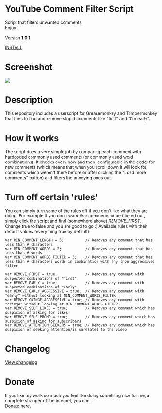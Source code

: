 # YouTube Comment Filter Script
Script that filters unwanted comments.
<BR/>
Enjoy.
<BR/><BR/>
Version <strong>1.0.1</strong>

<A HREF="https://github.com/TomONeill/youtube-comment-filter-script/raw/master/yt-comment-filter-latest.user.js">INSTALL</A>

# Screenshot
<IMG SRC="https://raw.githubusercontent.com/TomONeill/youtube-comment-filter-script/master/screenshots/preview.png" />

# Description
This repository includes a userscript for Greasemonkey and Tampermonkey that tries to find and remove stupid comments like "first" and "I'm early".

# How it works
The script does a very simple job by comparing each comment with hardcoded commonly used comments (or commonly used word combinations). It checks every now and then (configurable in the code) for new comments (which means that when you scroll down it will look for comments which weren't there before or after clicking the "Load more comments" button) and filters the annoying ones out.

# Turn off certain 'rules'
You can simply turn some of the rules off if you don't like what they are doing. For example if you don't want <i>first</i> comments to be filtered out, simply click the script and find (somewhere above) <i>REMOVE_FIRST</i>. Change true to false and you are good to go :)
Available rules with their default values (everything true by default):

	var MIN_COMMENT_LENGTH = 5;          // Removes any comment that has less than # characters
	var MIN_COMMENT_WORDS = 2;           // Removes any comment that has less than # words
	var MIN_COMMENT_WORDS_FILTER = 3;    // Removes any comment that has less than # characters words in combination with any (non-aggressive) filter
    
    var REMOVE_FIRST = true;             // Removes any comment with suspected combinations of "first"
    var REMOVE_EARLY = true;             // Removes any comment with suspected combinations of "early"
    var REMOVE_EARLY_AGGRESSIVE = true;  // Removes any comment with "early" without looking at MIN_COMMENT_WORDS_FILTER
    var REMOVE_CRINGE_AGGRESSIVE = true; // Removes any comment with "cringe" without looking at MIN_COMMENT_WORDS_FILTER
    var REMOVE_SELF_LIKES = true;        // Removes any comment which has suspicion of asking for likes
    var REMOVE_SELF_PROMO = true;        // Removes any comment which has suspicion of asking for subscribers
    var REMOVE_ATTENTION_SEEKERS = true; // Removes any comment which has suspicion of seeking attention/is unrelated to the video

# Changelog
<A HREF="https://raw.githubusercontent.com/TomONeill/youtube-comment-filter-script/master/changelog.txt">View changelog</A>

# Donate
If you like my work so much you feel like doing something nice for me, a complete stranger of the internet, you can.<BR />
<A HREF="https://www.paypal.me/TomONeill">Donate here</A>.

